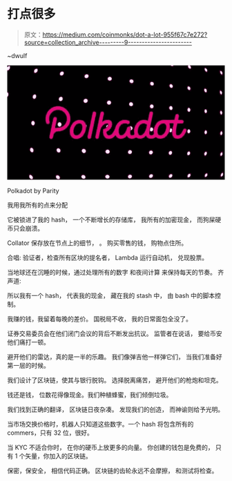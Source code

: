 # 打点很多

> 原文：<https://medium.com/coinmonks/dot-a-lot-955f67c7e272?source=collection_archive---------9----------------------->

~dwulf

![](img/9d665aa31c6997555414b6dcaee70cfb.png)

Polkadot by Parity

我用我所有的点来分配

它被锁进了我的 hash，
一个不断增长的存储库，
我所有的加密现金，
而狗屎硬币只会崩溃。

Collator 保存放在节点上的细节，
。
购买零售的钱，
购物点住所。

合唱:
验证者，检查所有区块的提名者，
Lambda 运行自动机，
兑现股票。

当地球还在沉睡的时候，通过处理所有的数字
和夜间计算
来保持每天的节奏。
齐声道:

所以我有一个 hash，
代表我的现金，
藏在我的 stash 中，
由 bash 中的脚本控制。

我赚的钱，我留着每晚的差价。
国税局不收，
我的日常面包全没了。

证券交易委员会在他们闭门会议的背后不断发出抗议。
监管者在说话，
要给币安他们痛打一顿。

避开他们的雷达，真的是一半的乐趣。
我们像弹吉他一样弹它们，
当我们准备好第一层的时候。

我们设计了区块链，使其与银行脱钩。
选择脱离痛苦，
避开他们的枪炮和坦克。

钱还是钱，
位数花得像现金。我们种植蜂蜜，我们倾倒垃圾。

我们找到正确的翻译，
区块链日夜杂凑。
发现我们的创造，
而神谕则给予光明。

当市场交换价格时，机器人只知道这些数字。一个 hash 将包含所有的 commers，只有 32 位，很好。

当 KYC 不适合你时，
在你的硬币上放更多的向量。
你创建的钱包是免费的，
只有 1 个矢量，你加入的区块链。

保密，保安全，
相信代码正确。
区块链的齿轮永远不会摩擦，
和测试将检查。